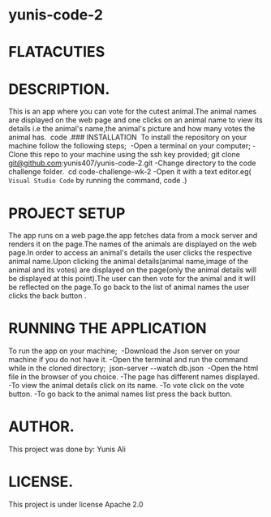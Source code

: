 # yunis-code-2

# FLATACUTIES

# DESCRIPTION.
This is an app where you can vote for the cutest animal.The animal names are displayed on the web page and one clicks on an animal name to view its details i.e the animal's name,the animal's picture and how many votes the animal has.
​
code .### INSTALLATION
​
To install the repository on your machine follow the following steps;
​
-Open a terminal on your computer;
-Clone this repo to your machine using the ssh key provided;
​
    git clone git@github.com:yunis407/yunis-code-2.git
-Change directory to the code challenge folder.
​
    cd code-challenge-wk-2
​
-Open it with a text editor.eg( `Visual Studio Code` by running the command,  code .)
​
# PROJECT SETUP
The app runs on a web page.the app fetches data from a mock server and renders it on the page.The names of the animals are displayed on the web page.In order to access an animal's details the user clicks the respective animal name.Upon clicking the animal details(animal name,image of the animal and its votes) are displayed on the page(only the animal details will be displayed at this point).The user can then vote for the animal and it will be reflected on the page.To go back to the list of animal names the user clicks the back button .
​
# RUNNING THE APPLICATION
To run the app on your machine;
​
-Download the Json server on your machine if you do not have it.
-Open the terminal and run the command while in the cloned directory;
​
        json-server --watch db.json
​
-Open the html file in the browser of you choice.
-The page has different names displayed.
-To view the animal details click on its name.
-To vote click on the vote button.
-To go back to the animal names list press the back button.
​
# AUTHOR.
This project was done by:
Yunis Ali
​
# LICENSE.
This project is under license Apache 2.0